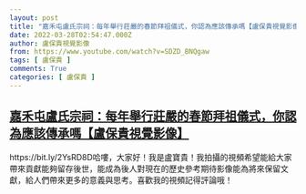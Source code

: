 ```yaml
---
layout: post
title: "嘉禾屯盧氏宗祠：每年舉行莊嚴的春節拜祖儀式，你認為應該傳承嗎【盧保貴視覺影像】"
date: 2022-03-28T02:54:47.000Z
author: 盧保貴視覺影像
from: https://www.youtube.com/watch?v=SDZD_BNQgaw
tags: [ 盧保貴 ]
comments: True
categories: [ 盧保貴 ]
---
```

<!--1648436087000-->
[嘉禾屯盧氏宗祠：每年舉行莊嚴的春節拜祖儀式，你認為應該傳承嗎【盧保貴視覺影像】](https://www.youtube.com/watch?v=SDZD_BNQgaw)
------

<div>
https://bit.ly/2YsRD8D哈嘍，大家好！我是盧寶貴！我拍攝的視頻希望能給大家帶來貢獻能夠留存後世，能成為後人對現在的歷史參考期待影像能為將來保留文獻，給人們帶來更多的意義與思考。喜歡我的視頻記得評論哦！
</div>
